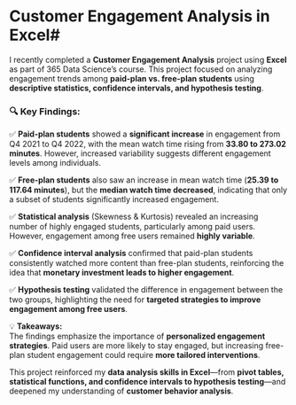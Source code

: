 # Customer Engagement Analysis in Excel#

I recently completed a **Customer Engagement Analysis** project using **Excel** as part of 365 Data Science’s course. This project focused on analyzing engagement trends among **paid-plan vs. free-plan students** using **descriptive statistics, confidence intervals, and hypothesis testing**.  

### 🔍 **Key Findings:**  
✅ **Paid-plan students** showed a **significant increase** in engagement from Q4 2021 to Q4 2022, with the mean watch time rising from **33.80 to 273.02 minutes**. However, increased variability suggests different engagement levels among individuals.  

✅ **Free-plan students** also saw an increase in mean watch time (**25.39 to 117.64 minutes**), but the **median watch time decreased**, indicating that only a subset of students significantly increased engagement.  

✅ **Statistical analysis** (Skewness & Kurtosis) revealed an increasing number of highly engaged students, particularly among paid users. However, engagement among free users remained **highly variable**.  

✅ **Confidence interval analysis** confirmed that paid-plan students consistently watched more content than free-plan students, reinforcing the idea that **monetary investment leads to higher engagement**.  

✅ **Hypothesis testing** validated the difference in engagement between the two groups, highlighting the need for **targeted strategies to improve engagement among free users**.  

💡 **Takeaways:**  
The findings emphasize the importance of **personalized engagement strategies**. Paid users are more likely to stay engaged, but increasing free-plan student engagement could require **more tailored interventions**.  

This project reinforced my **data analysis skills in Excel**—from **pivot tables, statistical functions, and confidence intervals to hypothesis testing**—and deepened my understanding of **customer behavior analysis**.  

